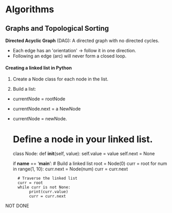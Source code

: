 # Algorithms  

## Graphs and Topological Sorting  

**Directed Acyclic Graph** (DAG): A directed graph with no directed cycles.  
- Each edge has an 'orientation' -> follow it in one direction.  
- Following an edge (arc) will never form a closed loop.  

#### Creating a linked list in Python  

1) Create a Node class for each node in the list.  

2) Build a list:  
- currentNode = rootNode  
- currentNode.next = a NewNode  
- currentNode = newNode.  

	# Define a node in your linked list.
	class Node:
		 def __init__(self, value):
				self.value = value
				self.next = None

	if __name__ == ‘__main__’:
		# Build a linked list
		root = Node(0)
		curr = root
		for num in range(1, 10):
			 curr.next = Node(num)
			 curr = curr.next

		# Traverse the linked list
		curr = root
		while curr is not None:
			 print(curr.value)
			 curr = curr.next

NOT DONE
